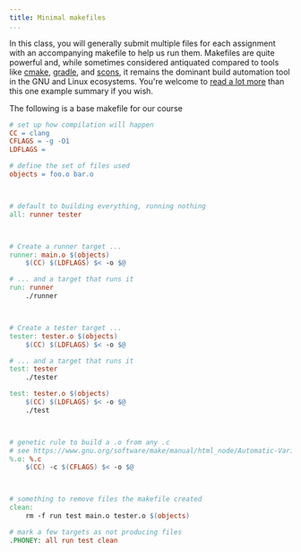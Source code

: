 ```yaml
---
title: Minimal makefiles
...
```


In this class, you will generally submit multiple files for each assignment
with an accompanying makefile to help us run them.
Makefiles are quite powerful and, while sometimes considered antiquated compared to tools like [cmake](https://cmake.org), [gradle](https://gradle.org), and [scons](https://scons.org),
it remains the dominant build automation tool in the GNU and Linux ecosystems.
You're welcome to [read a lot more](https://www.gnu.org/software/make/manual/)
than this one example summary if you wish.


The following is a base makefile for our course

````makefile
# set up how compilation will happen
CC = clang
CFLAGS = -g -O1
LDFLAGS = 

# define the set of files used
objects = foo.o bar.o



# default to building everything, running nothing
all: runner tester



# Create a runner target ...
runner: main.o $(objects)
    $(CC) $(LDFLAGS) $< -o $@

# ... and a target that runs it
run: runner
    ./runner



# Create a tester target ...
tester: tester.o $(objects)
    $(CC) $(LDFLAGS) $< -o $@

# ... and a target that runs it
test: tester
    ./tester

test: tester.o $(objects)
    $(CC) $(LDFLAGS) $< -o $@
    ./test



# genetic rule to build a .o from any .c
# see https://www.gnu.org/software/make/manual/html_node/Automatic-Variables.html
%.o: %.c
    $(CC) -c $(CFLAGS) $< -o $@



# something to remove files the makefile created
clean:
    rm -f run test main.o tester.o $(objects)

# mark a few targets as not producing files
.PHONEY: all run test clean 
````
